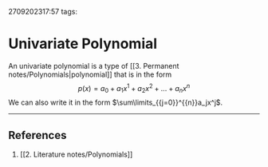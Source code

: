 2709202317:57
tags: 
# Univariate Polynomial

An univariate polynomial is a type of [[3. Permanent notes/Polynomials|polynomial]] that is in the form $$p(x)=a_0+a_1x^1+a_2x^2+...+a_nx^n$$We can also write it in the form $\sum\limits_{{j=0}}^{{n}}a_jx^j$.


---
## References
1. [[2. Literature notes/Polynomials]]
